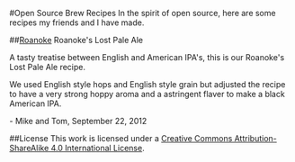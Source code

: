 #Open Source Brew Recipes
In the spirit of open source, here are some recipes my friends and I have made.

##[Roanoke](https://github.com/digitalvapor/brew/blob/master/roanoke.md)
Roanoke's Lost Pale Ale

A tasty treatise between English and American IPA's, this is our Roanoke's Lost Pale Ale recipe.

We used English style hops and English style grain but adjusted the recipe to have a very strong hoppy aroma and a astringent flaver to make a black American IPA.

\- Mike and Tom, September 22, 2012

##License
This work is licensed under a [Creative Commons Attribution-ShareAlike 4.0 International License](https://creativecommons.org/licenses/by-sa/4.0/).
